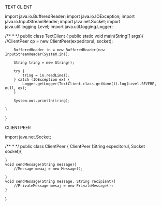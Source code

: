 TEXT CLIENT 


import java.io.BufferedReader;
import java.io.IOException;
import java.io.InputStreamReader;
import java.net.Socket;
import java.util.logging.Level;
import java.util.logging.Logger;

/**
 *
 */
public class TextClient {
    public static void main(String[] args){
        //ClientPeer cp = new ClientPeer(expeditorul, socket);
        
        BufferedReader in = new BufferedReader(new InputStreamReader(System.in));
        
        String tring = new String();
        
        try {
            tring = in.readLine();
        } catch (IOException ex) {
            Logger.getLogger(TextClient.class.getName()).log(Level.SEVERE, null, ex);
        }
        
        System.out.println(tring);
        
    }
}

CLIENTPEER


import java.net.Socket;

/**
 *
 */
public class ClientPeer {
    ClientPeer (String expeditorul, Socket socket){
        
    }
    void sendMessage(String message){
        //Message meaaj = new Message();
        
    }
    void sendMessage(String message, String recipient){
        //PrivateMessage mesaj = new PrivateMessage();
    }
    
}



